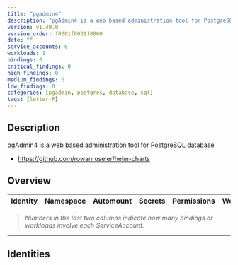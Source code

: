 ```yaml
---
title: "pgadmin4"
description: "pgAdmin4 is a web based administration tool for PostgreSQL database"
version: v1.49.0
version_order: f0001f0031f0000
date: ""
service_accounts: 0
workloads: 1
bindings: 0
critical_findings: 0
high_findings: 0
medium_findings: 0
low_findings: 0
categories: [pgadmin, postgres, database, sql]
tags: [letter-P]
---
```


## Description

pgAdmin4 is a web based administration tool for PostgreSQL database

- https://github.com/rowanruseler/helm-charts

## Overview

| Identity | Namespace | Automount | Secrets | Permissions | Workloads | Risk |
| -------- | --------- | --------- | ------- | ----------- | --------- | ---- |

> _Numbers in the last two columns indicate how many bindings or workloads involve each ServiceAccount._

---

## Identities
